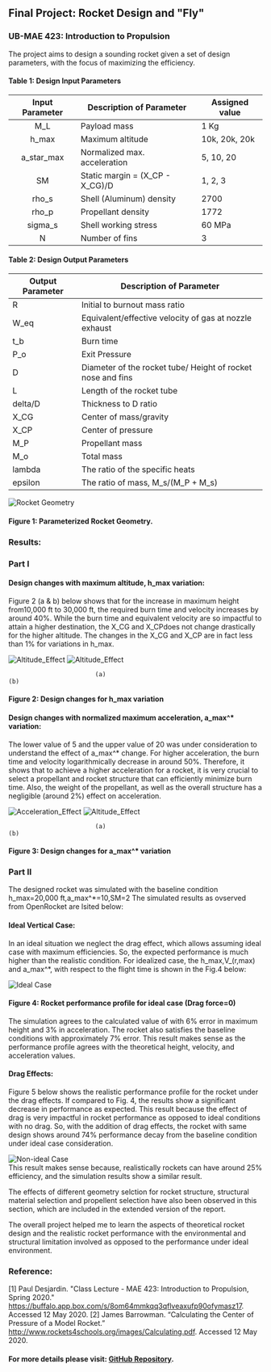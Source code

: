 ## Final Project: Rocket Design and "Fly"
### UB-MAE 423: Introduction to Propulsion

The project aims to design a sounding rocket given a set of design parameters, with the focus of maximizing the efficiency.

#### Table 1: Design Input Parameters

| Input Parameter  |    Description of Parameter           |    Assigned value    |
|:----------------:|---------------------------------------|----------------------|
|        M_L       |    Payload mass                       |    1 Kg              |
|        h_max     |    Maximum altitude                   |    10k, 20k, 20k     |
|       a_star_max |    Normalized max. acceleration       |    5, 10, 20         |
|       SM         |    Static margin = (X_CP - X_CG)/D    |    1, 2, 3           |
|       rho_s      |    Shell (Aluminum) density           |    2700              |
|       rho_p      |    Propellant density                 |    1772              |
|       sigma_s    |    Shell working stress               |    60 MPa            |
|         N        |    Number of fins                     |    3                 |

#### Table 2: Design Output Parameters

|    Output Parameter    |    Description of Parameter                                       |
|------------------------|-------------------------------------------------------------------|
|       R                |    Initial to burnout mass ratio                                  |
|       W_eq             |    Equivalent/effective velocity of gas at nozzle exhaust         |
|       t_b              |    Burn time                                                      |
|       P_o              |    Exit Pressure                                                  |
|       D                |    Diameter of the rocket tube/ Height of rocket nose and fins    |
|       L                |    Length of the rocket tube                                      |
|      delta/D           |    Thickness to D ratio                                           |
|       X_CG             |    Center of mass/gravity                                         |
|       X_CP             |    Center of pressure                                             |
|       M_P              |    Propellant mass                                                |
|       M_o              |    Total mass                                                     |
|       lambda           |    The ratio of the specific heats                                |
|       epsilon          |    The ratio of mass, M_s/(M_P + M_s)                             |


![Rocket Geometry](/figures/rocket_geometry.png)

#### Figure 1: Parameterized Rocket Geometry. 

### Results:
### Part I
#### Design changes with maximum altitude, h_max variation:
Figure 2 (a & b) below shows that for the increase in maximum height from10,000 ft to 30,000 ft, the required burn time and velocity increases by around 40%. While the burn time and equivalent velocity are so impactful to attain a higher destination, the X_CG  and X_CPdoes not change drastically for the higher altitude. The changes in the X_CG  and X_CP are in fact less than 1% for variations in h_max.

![Altitude_Effect](/figures/fig_hmax_1.png)                 ![Altitude_Effect](/figures/fig_hmax_2.png)

	                    	(a)                                                           (b)
#### Figure 2: Design changes for h_max variation

#### Design changes with normalized maximum acceleration, a_max^* variation: 
The lower value of 5 and the upper value of 20 was under consideration to understand the effect of a_max^* change. For higher acceleration, the burn time and velocity logarithmically decrease in around 50%. Therefore, it shows that to achieve a higher acceleration for a rocket, it is very crucial to select a propellant and rocket structure that can efficiently minimize burn time. Also, the weight of the propellant, as well as the overall structure has a negligible (around 2%) effect on acceleration. 

![Acceleration_Effect](/figures/fig_amax_1.png)                 ![Altitude_Effect](/figures/fig_amax_2.png)

 	                    	(a)                                                           (b)
#### Figure 3: Design changes for a_max^* variation

### Part II
The designed rocket was simulated with the baseline condition h_max=20,000 ft,a_max^*=10,SM=2
The simulated results as ovserved from OpenRocket are lsited below:

#### Ideal Vertical Case: 
In an ideal situation we neglect the drag effect, which allows assuming ideal case with maximum efficiencies. So, the expected performance is much higher than the realistic condition.
For idealized case, the h_max,V_(r,max)  and a_max^*, with respect to the flight time is shown in the Fig.4 below:

![Ideal Case](/figures/plot_sim1.png)             
#### Figure 4: Rocket performance profile for ideal case (Drag force=0)
The simulation agrees to the calculated value of with 6% error in maximum height and 3% in acceleration. The rocket also satisfies the baseline conditions with approximately 7% error. This result makes sense as the performance profile agrees with the theoretical height, velocity, and acceleration values.

#### Drag Effects: 
Figure 5 below shows the realistic performance profile for the rocket under the drag effects. If compared to Fig. 4, the results show a significant decrease in performance as expected. This result because the effect of drag is very impactful in rocket performance as opposed to ideal conditions with no drag. So, with the addition of drag effects, the rocket with same design shows around 74% performance decay from the baseline condition under ideal case consideration.

![Non-ideal Case](/figures/plot_sim2.png)  
This result makes sense because, realistically rockets can have around 25% efficiency, and the simulation results show a similar result.

The effects of different geometry selction for rocket structure, structural material selection and propellent selection have also been observed in this section, which are included in the extended version of the report.

The overall project helped me to learn the aspects of theoretical rocket design and the realistic rocket performance with the environmental and structural limitation involved as opposed to the performance under ideal environment. 

### Reference: 
[1] Paul Desjardin. "Class Lecture - MAE 423: Introduction to Propulsion, Spring 2020." https://buffalo.app.box.com/s/8om64mmkqq3qflveaxufp90ofymasz17. Accessed 12 May 2020.
[2] James Barrowman. “Calculating the Center of Pressure of a Model Rocket.” http://www.rockets4schools.org/images/Calculating.pdf. Accessed 12 May 2020.

#### For more details please visit: [GitHub Repository](https://https://github.com/K-ayesha/Rocket_Design_Class_Project).

<!-- 
You can use the [editor on GitHub](https://github.com/K-ayesha/Rocket_Design_Class_Project/edit/master/README.md) to maintain and preview the content for your website in Markdown files.

Whenever you commit to this repository, GitHub Pages will run [Jekyll](https://jekyllrb.com/) to rebuild the pages in your site, from the content in your Markdown files.

### Markdown

Markdown is a lightweight and easy-to-use syntax for styling your writing. It includes conventions for

```markdown
Syntax highlighted code block

# Header 1
## Header 2
### Header 3

- Bulleted
- List

1. Numbered
2. List

**Bold** and _Italic_ and `Code` text

[Link](url) and ![Image](src)
```

For more details see [GitHub Flavored Markdown](https://guides.github.com/features/mastering-markdown/).

### Jekyll Themes

Your Pages site will use the layout and styles from the Jekyll theme you have selected in your [repository settings](https://github.com/K-ayesha/Rocket_Design_Class_Project/settings). The name of this theme is saved in the Jekyll `_config.yml` configuration file.

### Support or Contact

Having trouble with Pages? Check out our [documentation](https://help.github.com/categories/github-pages-basics/) or [contact support](https://github.com/contact) and we’ll help you sort it out.
-->
